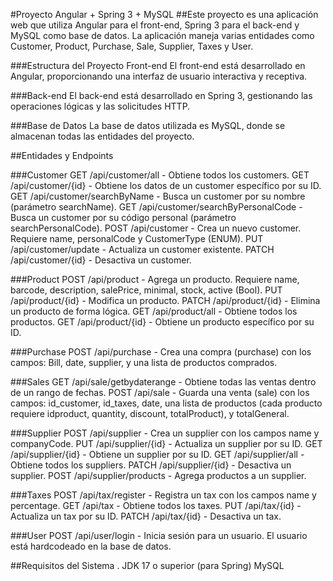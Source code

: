 #Proyecto Angular + Spring 3 + MySQL
##Este proyecto es una aplicación web que utiliza Angular para el front-end, Spring 3 para el back-end y MySQL como base de datos. La aplicación maneja varias entidades como Customer, Product, Purchase, Sale, Supplier, Taxes y User.

###Estructura del Proyecto
Front-end
El front-end está desarrollado en Angular, proporcionando una interfaz de usuario interactiva y receptiva.

###Back-end
El back-end está desarrollado en Spring 3, gestionando las operaciones lógicas y las solicitudes HTTP.

###Base de Datos
La base de datos utilizada es MySQL, donde se almacenan todas las entidades del proyecto.

##Entidades y Endpoints

###Customer
GET /api/customer/all - Obtiene todos los customers.
GET /api/customer/{id} - Obtiene los datos de un customer específico por su ID.
GET /api/customer/searchByName - Busca un customer por su nombre (parámetro searchName).
GET /api/customer/searchByPersonalCode - Busca un customer por su código personal (parámetro searchPersonalCode).
POST /api/customer - Crea un nuevo customer. Requiere name, personalCode y CustomerType (ENUM).
PUT /api/customer/update - Actualiza un customer existente.
PATCH /api/customer/{id} - Desactiva un customer.

###Product
POST /api/product - Agrega un producto. Requiere name, barcode, description, salePrice, minimal, stock, active (Bool).
PUT /api/product/{id} - Modifica un producto.
PATCH /api/product/{id} - Elimina un producto de forma lógica.
GET /api/product/all - Obtiene todos los productos.
GET /api/product/{id} - Obtiene un producto específico por su ID.

###Purchase
POST /api/purchase - Crea una compra (purchase) con los campos: Bill, date, supplier, y una lista de productos comprados.

###Sales
GET /api/sale/getbydaterange - Obtiene todas las ventas dentro de un rango de fechas.
POST /api/sale - Guarda una venta (sale) con los campos: id_customer, id_taxes, date, una lista de productos (cada producto requiere idproduct, quantity, discount, totalProduct), y totalGeneral.

###Supplier
POST /api/supplier - Crea un supplier con los campos name y companyCode.
PUT /api/supplier/{id} - Actualiza un supplier por su ID.
GET /api/supplier/{id} - Obtiene un supplier por su ID.
GET /api/supplier/all - Obtiene todos los suppliers.
PATCH /api/supplier/{id} - Desactiva un supplier.
POST /api/supplier/products - Agrega productos a un supplier.

###Taxes
POST /api/tax/register - Registra un tax con los campos name y percentage.
GET /api/tax - Obtiene todos los taxes.
PUT /api/tax/{id} - Actualiza un tax por su ID.
PATCH /api/tax/{id} - Desactiva un tax.

###User
POST /api/user/login - Inicia sesión para un usuario. El usuario está hardcodeado en la base de datos.

##Requisitos del Sistema
.
JDK 17 o superior (para Spring)
MySQL
